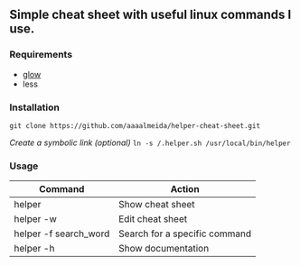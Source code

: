 ## Simple cheat sheet with useful linux commands I use.

### Requirements

* [glow](https://github.com/charmbracelet/glow)
* less

### Installation

`git clone https://github.com/aaaalmeida/helper-cheat-sheet.git`

_Create a symbolic link (optional)_
`ln -s /.helper.sh /usr/local/bin/helper`

### Usage

| Command | Action |
| --- | --- |
| helper | Show cheat sheet |
| helper -w | Edit cheat sheet |
| helper -f search_word | Search for a specific command |
| helper -h | Show documentation |
